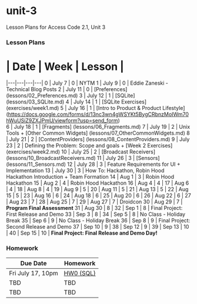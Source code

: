 # unit-3
Lesson Plans for Access Code 2.1, Unit 3

### Lesson Plans

 # |  Date | Week | Lesson |
|---|---|---|---|
0 | July 7 | 0 | NYTM
1 | July 9 | 0 | Eddie Zaneski - Technical Blog Posts
2 | July 11 | 0 | [Preferences] (lessons/02_Preferences.md)
3 | July 12 | 1 | [SQLite] (lessons/03_SQLite.md)
4 | July 14 | 1 | [SQLite Exercises] (exercises/week1.md)
5 | July 16 | 1 | [Intro to Product & Product Lifestyle] (https://docs.google.com/forms/d/13nc3wn4gWSYKt5BygCRbnzMoIWm70hWuUSiZ9ZXJPmU/viewform?usp=send_form)  
6 | July 18 | 1 | [Fragments] (lessons/06_Fragments.md)
7 | July 19 | 2 | Unix Tools + [Other Common Widgets] (lessons/07_OtherCommonWidgets.md)
8 | July 21 | 2 | [ContentProviders] (lessons/08_ContentProviders.md)
9 | July 23 | 2 | Defining the Problem: Scope and goals + [Week 2 Exercises] (exercises/week2.md)
10 | July 25 | 2 | [Broadcast Receivers] (lessons/10_BroadcastReceivers.md)
11 | July 26 | 3 | [Sensors] (lessons/11_Sensors.md)
12 | July 28 | 3 | Feature Requirements for UI + Implementation
13 | July 30 | 3 | How To: Hackathon, Robin Hood Hackathon Introduction + Team Formation
14 | Aug 1 | 3 | Robin Hood Hackathon
15 | Aug 2 | 4 | Robin Hood Hackathon
16 | Aug 4 | 4 |
17 | Aug 6 | 4 |
18 | Aug 8 | 4 |
19 | Aug 9 | 5 |
20 | Aug 11 | 5 |
21 | Aug 13 | 5 |
22 | Aug 15 | 5 |
23 | Aug 16 | 6 |
24 | Aug 18 | 6 |
25 | Aug 20 | 6 |
26 | Aug 22 | 6 | 
27 | Aug 23 | 7 | 
28 | Aug 25 | 7 |
29 | Aug 27 | 7 | Droidcon
30 | Aug 29 | 7 | **Program Final Assessment**
31 | Aug 30 | 8 | 
32 | Sep 1 | 8 | Final Project: First Release and Demo
33 | Sep 3 | 8 | 
34 | Sep 5 | 8 | No Class - Holiday Break 
35 | Sep 6 | 9 | No Class - Holiday Break 
36 | Sep 8 | 9 | Final Project: Second Release and Demo
37 | Sep 10 | 9 | 
38 | Sep 12 | 9 | 
39 | Sep 13 | 10 | 
40 | Sep 15 | 10 | **Final Project: Final Release and Demo Day!**

### Homework
| Due Date | Homework|  
|---|---|
| Fri July 17, 10pm | [HW0 (SQL)](https://github.com/accesscode-2-1/unit-3/blob/master/homework/unit3-week1.md) |  
| TBD | TBD |  
| TBD | TBD |  
